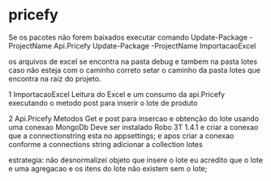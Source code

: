# pricefy
Se os pacotes não forem baixados  executar comando 
Update-Package -ProjectName Api.Pricefy
Update-Package -ProjectName ImportacaoExcel

os arquivos de excel se encontra na pasta debug e tambem na pasta lotes 
caso não esteja com o caminho correto setar o caminho da pasta lotes que encontra na raiz do projeto.

1 ImportacaoExcel
Leitura do Excel 
e um  consumo da api.Pricefy executando o metodo post para inserir o lote de produto

2 Api.Pricefy
Metodos Get e post para insercao e obtenção do lote 
usando uma conexao MongoDb
Deve ser instalado Robo 3T 1.4.1
e criar a conexao que a connectionstring esta no  appsettings;
e apos criar a conexao conforme a connections string  adicionar a collection lotes

estrategia: não desnormalizei objeto que insere o lote eu acredito que o lote e uma agregacao e os itens do lote não existem sem o lote; 
